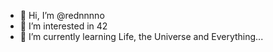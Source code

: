- 👋 Hi, I’m @rednnnno
- 👀 I’m interested in 42
- 🌱 I’m currently learning Life, the Universe and Everything...

<!---
rednnnno/rednnnno is a ✨ special ✨ repository because its `README.md` (this file) appears on your GitHub profile.
You can click the Preview link to take a look at your changes.
--->
